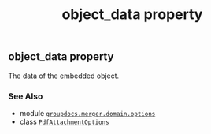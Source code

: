 ﻿---
title: object_data property
second_title: GroupDocs.Merger for Python via .NET API References
description: 
type: docs
url: /python-net/groupdocs.merger.domain.options/pdfattachmentoptions/object_data/
is_root: false
weight: 40
---

## object_data property


The data of the embedded object.

### See Also
* module [`groupdocs.merger.domain.options`](../../)
* class [`PdfAttachmentOptions`](/merger/python-net/groupdocs.merger.domain.options/pdfattachmentoptions)
